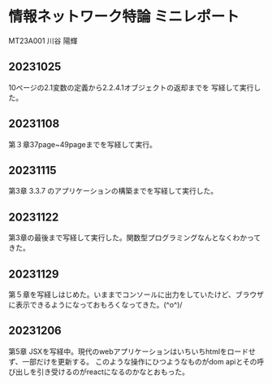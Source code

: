 # 情報ネットワーク特論 ミニレポート

MT23A001 川谷 陽輝

## 20231025
10ページの2.1変数の定義から2.2.4.1オブジェクトの返却までを
写経して実行した。

## 20231108
第３章37page~49pageまでを写経して実行。

## 20231115
第3章 3.3.7 のアプリケーションの構築までを写経して実行した。

## 20231122
第3章の最後まで写経して実行した。関数型プログラミングなんとなくわかってきた。

## 20231129
第５章を写経しはじめた。いままでコンソールに出力をしていたけど、ブラウザに表示できるようになっておもろくなってきた。\(^o^)/

## 20231206
第5章 JSXを写経中。現代のwebアプリケーションはいちいちhtmlをロードせず、一部だけを更新する。
このような操作にひつようなものがdom apiとその呼び出しを引き受けるのがreactになるのかなとおもった。